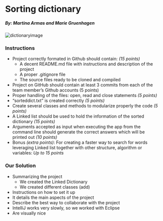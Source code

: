 # Sorting dictionary
##### By: Martina Armas and Marie Gruenhagen
![dictionaryimage](https://upload.wikimedia.org/wikipedia/commons/4/4c/Collegiate_Dictionary.jpg)
### Instructions
* Project correctly formated in Github should contain: _(15 points)_
  * A decent README.md file with instructions and description of the project
  * A proper .gitignore file
  * The source files ready to be cloned and compiled
* Project on GitHub should contain at least 3 commits from each of the team member’s Github accounts (5 points)
* Proper handling of the files: open, read and close statements _(5 points)_
* “sorteddict.txt” is created correctly _(5 points)_
* Create several classes and methods to modularize properly the code _(5 points)_
* A Linked list should be used to hold the information of the sorted dictionary _(15 points)_
* Arguments accepted as input when executing the app from the command line should generate the correct answers which will be printed out _(10 points)_
* Bonus _(extra points)_: For creating a faster way to search for words leveraging Linked list together with other structure, algorithm or variables: _Up to 15 points_

### Our Solution
* Summarizing the project
  * We created the Linked Dictionary
  * We created different classes (add)
* Instructions on how to set it
up
* It details the main aspects of
the project
* Describe the best way to
collaborate with the project
 * IntelliJ works very slowly, so we worked with Eclipse
* Are visually nice
